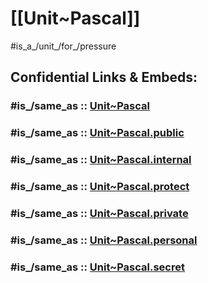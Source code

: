 

# [[Unit~Pascal]] 

#is_a_/unit_/for_/pressure 


## Confidential Links & Embeds: 

### #is_/same_as :: [Unit~Pascal](/_Standards/Unit/SI-Unit/derived_Unit/Unit~Pascal.md) 

### #is_/same_as :: [Unit~Pascal.public](/_public/Unit/SI-Unit/derived_Unit/Unit~Pascal.public.md) 

### #is_/same_as :: [Unit~Pascal.internal](/_internal/Unit/SI-Unit/derived_Unit/Unit~Pascal.internal.md) 

### #is_/same_as :: [Unit~Pascal.protect](/_protect/Unit/SI-Unit/derived_Unit/Unit~Pascal.protect.md) 

### #is_/same_as :: [Unit~Pascal.private](/_private/Unit/SI-Unit/derived_Unit/Unit~Pascal.private.md) 

### #is_/same_as :: [Unit~Pascal.personal](/_personal/Unit/SI-Unit/derived_Unit/Unit~Pascal.personal.md) 

### #is_/same_as :: [Unit~Pascal.secret](/_secret/Unit/SI-Unit/derived_Unit/Unit~Pascal.secret.md)

